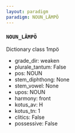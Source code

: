 ```yaml
---
layout: paradigm
paradigm: NOUN_LÄMPÖ
---
```

### ` NOUN_LÄMPÖ `

Dictionary class 1mpö
* grade_dir: weaken
* plurale_tantum: False
* pos: NOUN
* stem_diphthong: None
* stem_vowel: None
* upos: NOUN
* harmony: front
* kotus_av: H
* kotus_tn: 1
* clitics: False
* possessive: False
